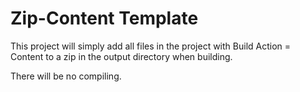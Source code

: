 ﻿# Zip-Content Template

This project will simply add all files in the project with Build Action = Content to a zip in the output directory when building.

There will be no compiling.
